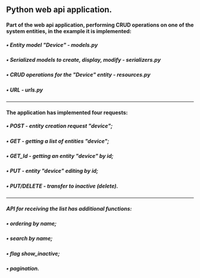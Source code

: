 ## Python web api application.
####  Part of the web api application, performing CRUD operations on one of the system entities, in the example it is implemented:
##### • Entity model "Device" - models.py
##### • Serialized models to create, display, modify - serializers.py
##### • CRUD operations for the "Device" entity - resources.py
##### • URL - urls.py
_____________________________________________________________________

#### The application has implemented four requests:
#####    •  POST - entity creation request "device";
#####    •  GET - getting a list of entities "device";
#####    •  GET_Id - getting an entity "device" by id;
#####    •  PUT - entity "device" editing by id;
#####    •  PUT/DELETE - transfer to inactive (delete).
_____________________________________________________________________

#####   API for receiving the list has additional functions:
#####    • ordering by name;
#####    • search by name;
#####    • flag show_inactive;
#####    • pagination.
